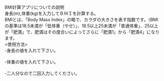 BMI計算アプリについての説明  
身長(m),体重(kg)を入力してＢＭＩを計算する。  
BMIとは、「Body Mass Index」の略で、カラダの大きさを表す指数です。（BMIの基準は18.5未満が「低体重（やせ）」、18.5以上25未満が「普通体重」、25以上が「肥満」で、肥満はその度合いによってさらに「肥満1」から「肥満4」になります。<br>
<使用方法>  <br>
-身長の値を入れて下さい。<br>    
-体重の値を入れて下さい。<br>  
-二人分なので二回入力してください。    

